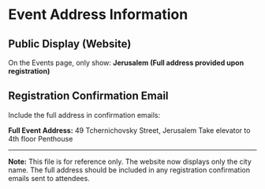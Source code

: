 # Event Address Information

## Public Display (Website)
On the Events page, only show:
**Jerusalem (Full address provided upon registration)**

## Registration Confirmation Email
Include the full address in confirmation emails:

**Full Event Address:**
49 Tchernichovsky Street, Jerusalem
Take elevator to 4th floor Penthouse

---

**Note:** This file is for reference only. The website now displays only the city name. 
The full address should be included in any registration confirmation emails sent to attendees.
